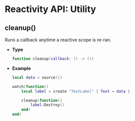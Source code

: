 # Reactivity API: Utility

## cleanup()

Runs a callback anytime a reactive scope is re-ran.

- **Type**

    ```lua
    function cleanup(callback: () -> ())
    ```

- **Example**

    ```lua
    local data = source(1)

    watch(function()
        local label = create "TextLabel" { Text = data }

        cleanup(function()
            label:Destroy()
        end)
    end)
    ```
